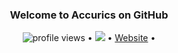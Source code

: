 <h3 align="center">
Welcome to Accurics on GitHub</h3> 
<p align="center">
  <img src="https://gpvc.arturio.dev/accurics" alt="profile views"> •  
  <a href="https://twitter.com/intent/follow?screen_name=AccuricsSec&tw_p=followbutton"><img src="https://img.shields.io/twitter/follow/CivoCloud?label=%40CivoCloud&style=social"></a>  •
  <a href="https://www.accurics.com">Website</a> •
  
</p>

